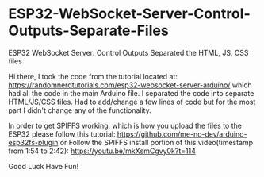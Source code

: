 # ESP32-WebSocket-Server-Control-Outputs-Separate-Files
ESP32 WebSocket Server: Control Outputs Separated the HTML, JS, CSS files

Hi there, I took the code from the tutorial located at: https://randomnerdtutorials.com/esp32-websocket-server-arduino/ which had all the code in the main Arduino file.  I separated the code into separate HTML/JS/CSS files.  Had to add/change a few lines of code but for the most part I didn't change any of the functionality.

In order to get SPIFFS working, which is how you upload the files to the ESP32 please follow this tutorial: https://github.com/me-no-dev/arduino-esp32fs-plugin or Follow the SPIFFS install portion of this video(timestamp from 1:54 to 2:42): https://youtu.be/mkXsmCgvy0k?t=114

Good Luck Have Fun!

